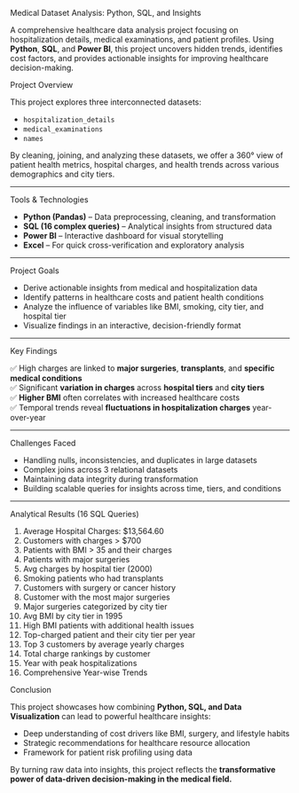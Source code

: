 Medical Dataset Analysis: Python, SQL, and Insights

A comprehensive healthcare data analysis project focusing on hospitalization details, medical examinations, and patient profiles. Using **Python**, **SQL**, and **Power BI**, this project uncovers hidden trends, identifies cost factors, and provides actionable insights for improving healthcare decision-making.

Project Overview

This project explores three interconnected datasets:

- `hospitalization_details`
- `medical_examinations`
- `names`

By cleaning, joining, and analyzing these datasets, we offer a 360° view of patient health metrics, hospital charges, and health trends across various demographics and city tiers.

---

Tools & Technologies

- **Python (Pandas)** – Data preprocessing, cleaning, and transformation  
- **SQL (16 complex queries)** – Analytical insights from structured data  
- **Power BI** – Interactive dashboard for visual storytelling  
- **Excel** – For quick cross-verification and exploratory analysis  

---

Project Goals

- Derive actionable insights from medical and hospitalization data  
- Identify patterns in healthcare costs and patient health conditions  
- Analyze the influence of variables like BMI, smoking, city tier, and hospital tier  
- Visualize findings in an interactive, decision-friendly format  

---

Key Findings

✅ High charges are linked to **major surgeries**, **transplants**, and **specific medical conditions**  
✅ Significant **variation in charges** across **hospital tiers** and **city tiers**  
✅ **Higher BMI** often correlates with increased healthcare costs  
✅ Temporal trends reveal **fluctuations in hospitalization charges** year-over-year  

---

Challenges Faced

- Handling nulls, inconsistencies, and duplicates in large datasets  
- Complex joins across 3 relational datasets  
- Maintaining data integrity during transformation  
- Building scalable queries for insights across time, tiers, and conditions  

---

Analytical Results (16 SQL Queries)

1. Average Hospital Charges: $13,564.60  
2. Customers with charges > $700  
3. Patients with BMI > 35 and their charges  
4. Patients with major surgeries  
5. Avg charges by hospital tier (2000)  
6. Smoking patients who had transplants  
7. Customers with surgery or cancer history  
8. Customer with the most major surgeries  
9. Major surgeries categorized by city tier  
10. Avg BMI by city tier in 1995  
11. High BMI patients with additional health issues  
12. Top-charged patient and their city tier per year  
13. Top 3 customers by average yearly charges  
14. Total charge rankings by customer  
15. Year with peak hospitalizations
16. Comprehensive Year-wise Trends



Conclusion

This project showcases how combining **Python, SQL, and Data Visualization** can lead to powerful healthcare insights:

- Deep understanding of cost drivers like BMI, surgery, and lifestyle habits  
- Strategic recommendations for healthcare resource allocation  
- Framework for patient risk profiling using data  

By turning raw data into insights, this project reflects the **transformative power of data-driven decision-making in the medical field.**


